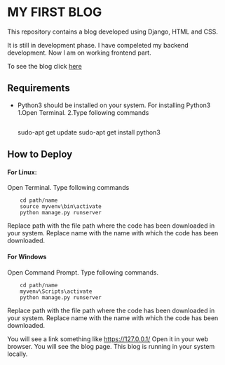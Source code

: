 # MY FIRST BLOG

This repository contains a blog developed using Django, HTML and CSS.

It is still in development phase. I have compeleted my backend development.  Now I am on working frontend part.

To see the blog click [here](http://shivamyadav.pythonanywhere.com/)

## Requirements
* Python3 should be installed on your system. For installing Python3 
1.Open Terminal.
2.Type following commands
   ```
   ```
   sudo-apt get update
   sudo-apt get install python3
   
## How to Deploy
 
#### For Linux:

Open Terminal.
Type following commands
        ```
        ```
        
        cd path/name
        source myvenv\bin\activate
        python manage.py runserver 
        
Replace path with the file path where the code has been downloaded in your system.
Replace name with the name with which the code has been downloaded.
 
#### For Windows

Open Command Prompt.
Type following commands.
        ```
        ```
        
        cd path/name
        myvenv\Scripts\activate
        python manage.py runserver 
        
Replace path with the file path where the code has been downloaded in your system.
Replace name with the name with which the code has been downloaded.
 
You will see a link something like https://127.0.0.1/
Open it in your web browser. You will see the blog page. This blog is running in your system locally. 

       
